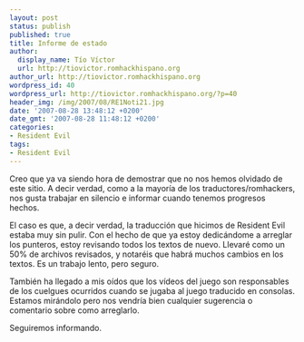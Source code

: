 ```yaml
---
layout: post
status: publish
published: true
title: Informe de estado
author:
  display_name: Tío Víctor
  url: http://tiovictor.romhackhispano.org
author_url: http://tiovictor.romhackhispano.org
wordpress_id: 40
wordpress_url: http://tiovictor.romhackhispano.org/?p=40
header_img: /img/2007/08/RE1Noti21.jpg
date: '2007-08-28 13:48:12 +0200'
date_gmt: '2007-08-28 11:48:12 +0200'
categories:
- Resident Evil
tags:
- Resident Evil
---
```

Creo que ya va siendo hora de demostrar que no nos hemos olvidado de este sitio. A decir verdad, como a la mayoría de los traductores/romhackers, nos gusta trabajar en silencio e informar cuando tenemos progresos hechos.

El caso es que, a decir verdad, la traducción que hicimos de Resident Evil estaba muy sin pulir. Con el hecho de que ya estoy dedicándome a arreglar los punteros, estoy revisando todos los textos de nuevo. Llevaré como un 50% de archivos revisados, y notaréis que habrá muchos cambios en los textos. Es un trabajo lento, pero seguro.

También ha llegado a mis oídos que los vídeos del juego son responsables de los cuelgues ocurridos cuando se jugaba al juego traducido en consolas. Estamos mirándolo pero nos vendría bien cualquier sugerencia o comentario sobre como arreglarlo.

Seguiremos informando.